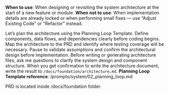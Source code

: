 **When to use**: When designing or revisiting the system architecture at the start of a new feature or module.
**When not to use**: When implementation details are already locked or when performing small fixes — use “Adjust Existing Code” or “Refactor” instead.

Let’s plan the architecture using the Planning Loop Template.
Define components, data flows, and dependencies clearly before coding begins.
Map the architecture to the PRD and identify where testing coverage will be necessary.
Pause to validate assumptions and confirm the architectural design before implementation.
Before writing or generating architecture files, ask me questions to clarify the system design and component structure.
When you get confirmation to write the architecture document, write the result to `/docs/foundation/architecture.md`.
**Planning Loop Template reference**: /prompts/system/02_planning_loop.md

PRD is located inside /docs/foundation folder.